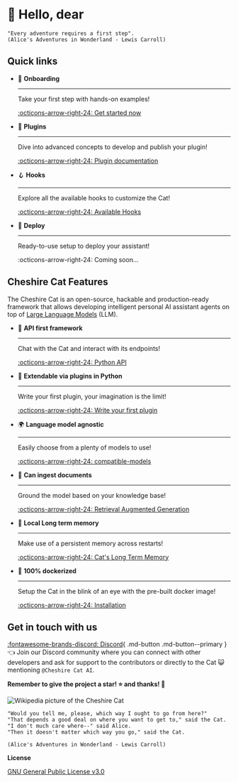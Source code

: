# &#128075; Hello, dear

```
"Every adventure requires a first step".
(Alice's Adventures in Wonderland - Lewis Carroll)
```

## Quick links

<div class="grid cards" markdown>

- &#127939; __Onboarding__

    ---

    Take your first step with hands-on examples!

    [:octicons-arrow-right-24: Get started now](quickstart/introduction.md)

- &#128268; __Plugins__

    ---

    Dive into advanced concepts to develop and publish your plugin!

    [:octicons-arrow-right-24: Plugin documentation](plugins/plugins.md)

- &#129693; __Hooks__

    ---

    Explore all the available hooks to customize the Cat!

    [:octicons-arrow-right-24: Available Hooks](plugins/hooks.md#available-hooks)

- &#128640; __Deploy__

    ---

    Ready-to-use setup to deploy your assistant!

    :octicons-arrow-right-24: Coming soon...

</div>

## Cheshire Cat Features

The Cheshire Cat is an open-source, hackable and production-ready framework that allows developing intelligent personal
AI assistant agents on top of [Large Language Models](framework/cat-components/llm.md) (LLM).

<div class="grid cards" markdown>

- &#129520; __API first framework__

    ---

    Chat with the Cat and interact with its endpoints!

    [:octicons-arrow-right-24: Python API](production/clients.md)

- &#128640; __Extendable via plugins in Python__

    ---

    Write your first plugin, your imagination is the limit!

    [:octicons-arrow-right-24: Write your first plugin](quickstart/prepare-plugin.md)

- &#127757; __Language model agnostic__

    ---

    Easily choose from a plenty of models to use!

    [:octicons-arrow-right-24: compatible-models](production/administrators/architecture.md#compatible-models)

- &#128220; __Can ingest documents__

    ---

    Ground the model based on your knowledge base!

    [:octicons-arrow-right-24: Retrieval Augmented Generation](framework/llm-concepts/rag.md)

- &#128024; __Local Long term memory__

    ---

    Make use of a persistent memory across restarts!

    [:octicons-arrow-right-24: Cat's Long Term Memory](framework/cat-components/memory/long_term_memory.md)

- &#128011; __100% dockerized__

    ---

    Setup the Cat in the blink of an eye with the pre-built docker image!

    [:octicons-arrow-right-24: Installation](quickstart/installation-configuration.md)

</div>

## Get in touch with us

[:fontawesome-brands-discord: Discord](https://discord.gg/bHX5sNFCYU){ .md-button .md-button--primary } &#128072;
Join our Discord community where you can
connect with other developers and ask for support to the contributors or directly to the Cat &#128570;
mentioning `@Cheshire Cat AI`.

**Remember to give the project a star! &#11088; and thanks! &#128591;**

![Wikipedia picture of the Cheshire Cat](assets/img/cheshire-cat-tree-shade.jpg)

    "Would you tell me, please, which way I ought to go from here?"
    "That depends a good deal on where you want to get to," said the Cat.
    "I don't much care where--" said Alice.
    "Then it doesn't matter which way you go," said the Cat.

    (Alice's Adventures in Wonderland - Lewis Carroll)

__License__

[GNU General Public License v3.0](https://raw.githubusercontent.com/cheshire-cat-ai/core/main/LICENSE)
